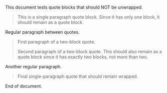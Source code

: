 This document tests quote blocks that should NOT be unwrapped.

> This is a single paragraph quote block. Since it has only one block, it should remain as a quote block.

Regular paragraph between quotes.

> First paragraph of a two-block quote.
>
> Second paragraph of a two-block quote. This should also remain as a quote block since it has exactly two blocks, not more than two.

Another regular paragraph.

> Final single-paragraph quote that should remain wrapped.

End of document.
